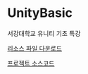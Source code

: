 # UnityBasic
서강대학교 유니티 기초 특강


[리소스 파일 다운로드](https://github.com/IndieGameMaker/UnityBook)

[프로젝트 소스코드](https://github.com/IndieGameMaker/SpaceShooterSG)

